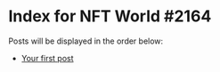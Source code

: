 # Index for NFT World #2164
Posts will be displayed in the order below:

- [Your first post](./001-first.md)

